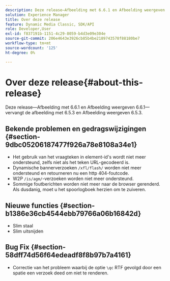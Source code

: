 ```yaml
---
description: Deze release—Afbeelding met 6.6.1 en Afbeelding weergeven 6.6.1—vervangt de afbeelding met 6.5.3 en Afbeelding weergeven 6.5.3.
solution: Experience Manager
title: Over deze release
feature: Dynamic Media Classic, SDK/API
role: Developer,User
exl-id: f837191b-1151-4c29-8059-b4d3e09e304e
source-git-commit: 206e4643e3926cb85b4be2189743578f88180be7
workflow-type: tm+mt
source-wordcount: '125'
ht-degree: 0%

---
```


# Over deze release{#about-this-release}

Deze release—Afbeelding met 6.6.1 en Afbeelding weergeven 6.6.1—vervangt de afbeelding met 6.5.3 en Afbeelding weergeven 6.5.3.

## Bekende problemen en gedragswijzigingen {#section-9dbc05206187477f926a78e8108a34e1}

* Het gebruik van het vraagteken in element-id&#39;s wordt niet meer ondersteund, zelfs niet als het teken URL-gecodeerd is.
* Dynamische bannerverzoeken `/xfl/flash/` worden niet meer ondersteund en retourneren nu een http 404-foutcode.
* W2P `/is/agm/`-verzoeken worden niet meer ondersteund.
* Sommige foutberichten worden niet meer naar de browser gerenderd. Als dusdanig, moet u het spoorlogboek herzien om te zuiveren.

## Nieuwe functies {#section-b1386e36cb4544ebb79766a06b16842d}

* Slim staal
* Slim uitsnijden

## Bug Fix {#section-58dff74d56f64edeadf8f8b97b7a4161}

* Correctie van het probleem waarbij de optie `\qc` RTF gevolgd door een spatie een verzoek deed om niet te renderen.
